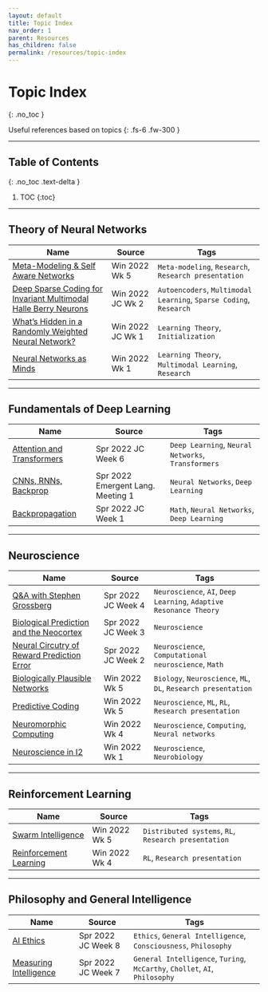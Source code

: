 ```yaml
---
layout: default
title: Topic Index
nav_order: 1
parent: Resources
has_children: false
permalink: /resources/topic-index
---
```


# Topic Index
{: .no_toc }

Useful references based on topics
{: .fs-6 .fw-300 }

---

## Table of Contents
{: .no_toc .text-delta }

1. TOC
{:toc}

---

## Theory of Neural Networks

| Name | Source | Tags |
| --- | --- | --- |
| [Meta-Modeling & Self Aware Networks](https://interactive-intelligence.github.io/files/presentations/win2022/week-5/Biologically%20Informed_Plausible%20Networks%20Presentation.pdf) | Win 2022 Wk 5 | `Meta-modeling`, `Research`, `Research presentation` |
| [Deep Sparse Coding for Invariant Multimodal Halle Berry Neurons](https://interactive-intelligence.github.io/jc/win2022/meeting-2#deep-sparse-coding-for-invariant-multimodal-halle-berry-neurons) | Win 2022 JC Wk 2 | `Autoencoders`, `Multimodal Learning`, `Sparse Coding`, `Research` |
| [What’s Hidden in a Randomly Weighted Neural Network?](https://interactive-intelligence.github.io/jc/win2022/meeting-1#whats-hidden-in-a-randomly-weighted-neural-network) | Win 2022 JC Wk 1 | `Learning Theory`, `Initialization` |
| [Neural Networks as Minds](https://interactive-intelligence.github.io/meetings/win2022/meeting-1#neural-networks-as-minds) | Win 2022 Wk 1 | `Learning Theory`, `Multimodal Learning`, `Research` |

---

## Fundamentals of Deep Learning

| Name | Source | Tags |
| --- | --- | --- |
| [Attention and Transformers](https://interactive-intelligence.github.io/jc/spr2022/meeting-6) | Spr 2022 JC Week 6 | `Deep Learning`, `Neural Networks`, `Transformers` |
| [CNNs, RNNs, Backprop](https://interactive-intelligence.github.io/projects/emergent-lang/meeting-notes#mini-lectures) | Spr 2022 Emergent Lang. Meeting 1 | `Neural Networks`, `Deep Learning` |
| [Backpropagation](https://interactive-intelligence.github.io/jc/spr2022/meeting-1#viewing) | Spr 2022 JC Week 1 | `Math`, `Neural Networks`, `Deep Learning` |

---

## Neuroscience

| Name | Source | Tags |
| --- | --- | --- |
| [Q&A with Stephen Grossberg](https://interactive-intelligence.github.io/jc/spr2022/meeting-4) | Spr 2022 JC Week 4 | `Neuroscience`, `AI`, `Deep Learning`, `Adaptive Resonance Theory` |
| [Biological Prediction and the Neocortex](https://interactive-intelligence.github.io/jc/spr2022/meeting-3) | Spr 2022 JC Week 3 | `Neuroscience` |
| [Neural Circutry of Reward Prediction Error](https://interactive-intelligence.github.io/jc/spr2022/meeting-2) | Spr 2022 JC Week 2 | `Neuroscience`, `Computational neuroscience`, `Math` |
| [Biologically Plausible Networks](https://interactive-intelligence.github.io/meetings/win2022/meeting-5#biologically-informedplausible-networks) | Win 2022 Wk 5 | `Biology`, `Neuroscience`, `ML`, `DL`, `Research presentation` |
| [Predictive Coding](https://interactive-intelligence.github.io/meetings/win2022/meeting-5#predictive-coding) | Win 2022 Wk 5 | `Neuroscience`, `ML`, `RL`, `Research presentation` |
| [Neuromorphic Computing](https://interactive-intelligence.github.io/meetings/win2022/meeting-4#neuromorphic-computing) | Win 2022 Wk 4 | `Neuroscience`, `Computing`, `Neural networks` |
| [Neuroscience in I2](https://interactive-intelligence.github.io/meetings/win2022/meeting-1#neuroscience-in-i2) | Win 2022 Wk 1 | `Neuroscience`, `Neurobiology` |


---

## Reinforcement Learning

| Name | Source | Tags |
| --- | --- | --- |
| [Swarm Intelligence](https://interactive-intelligence.github.io/meetings/win2022/meeting-5#swarm-intelligence) | Win 2022 Wk 5 | `Distributed systems`, `RL`, `Research presentation` |
| [Reinforcement Learning](https://interactive-intelligence.github.io/meetings/win2022/meeting-4#reinforcement-learning) | Win 2022 Wk 4 | `RL`, `Research presentation` |

---

## Philosophy and General Intelligence

| Name | Source | Tags |
| --- | --- | --- |
| [AI Ethics](https://interactive-intelligence.github.io/jc/spr2022/meeting-8) | Spr 2022 JC Week 8 | `Ethics`, `General Intelligence`, `Consciousness`, `Philosophy` |
| [Measuring Intelligence](https://interactive-intelligence.github.io/jc/spr2022/meeting-7) | Spr 2022 JC Week 7 | `General Intelligence`, `Turing`, `McCarthy`, `Chollet`, `AI`, `Philosophy` |




















